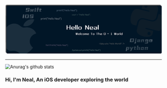 <img src="https://github.com/NealWills/NealWIlls/blob/master/banner.png?raw=true" alt="Hello Neal">

---

![Anurag's github stats](https://github-readme-stats.vercel.app/api?username=NealWills)


### Hi, I'm Neal, An iOS developer exploring the world